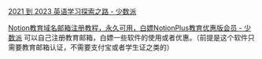 


[2021 到 2023 英语学习探索之路 - 少数派](https://sspai.com/post/77853)



[Notion教育域名邮箱注册教程，永久可用，白嫖NotionPlus教育优惠版会员 - 少数派](https://sspai.com/post/89767)
可以自己注册教育邮箱，白嫖一些软件的使用或者优惠。（前提是这个软件只需要教育邮箱认证，不需要支付宝或者学生证之类的）
